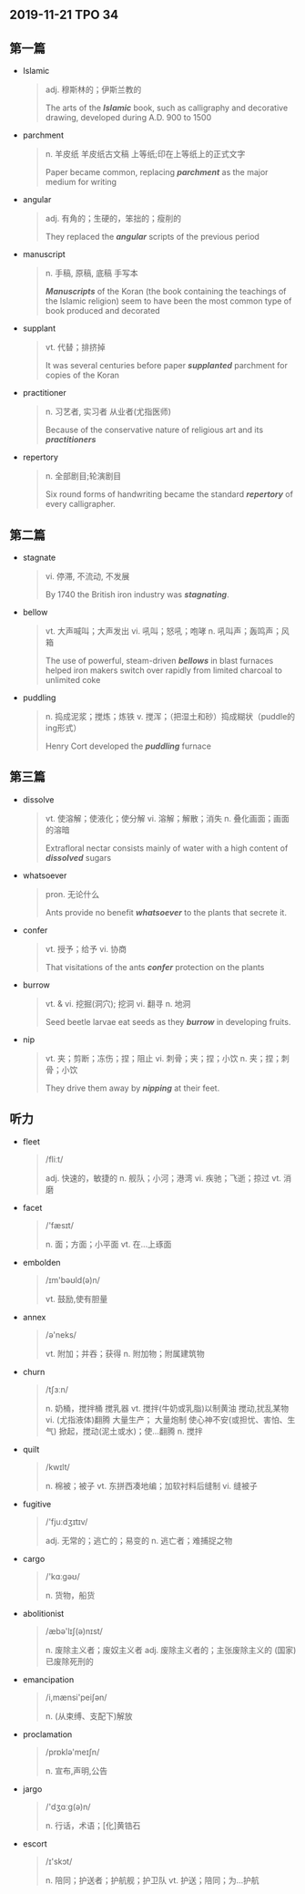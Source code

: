 ## 2019-11-21 TPO 34

## 第一篇

* Islamic 

  > adj. 穆斯林的；伊斯兰教的
  >
  > The arts of the ***Islamic*** book, such as calligraphy and decorative drawing, developed during A.D. 900 to 1500

* parchment

  > n. 羊皮纸
  > 羊皮纸古文稿
  > 上等纸;印在上等纸上的正式文字
  >
  > Paper became common, replacing ***parchment*** as the major medium for writing

* angular

  > adj. 有角的；生硬的，笨拙的；瘦削的
  >
  > They replaced the ***angular*** scripts of the previous period

* manuscript

  > n. 手稿, 原稿, 底稿
  > 手写本
  >
  > ***Manuscripts*** of the Koran (the book containing the teachings of the Islamic religion) seem to have been the most common type of book produced and decorated

* supplant

  > vt. 代替；排挤掉
  >
  > It was several centuries before paper ***supplanted*** parchment for copies of the Koran

* practitioner

  > n. 习艺者, 实习者
  > 从业者(尤指医师)
  >
  > Because of the conservative nature of religious art and its ***practitioners***

* repertory

  > n. 全部剧目;轮演剧目
  >
  > Six round forms of handwriting became the standard ***repertory*** of every calligrapher.

## 第二篇

* stagnate

  > vi. 停滞, 不流动, 不发展
  >
  > By 1740 the British iron industry was ***stagnating***. 

* bellow

  > vt. 大声喊叫；大声发出
  > vi. 吼叫；怒吼；咆哮
  > n. 吼叫声；轰鸣声；风箱
  >
  > The use of powerful, steam-driven ***bellows*** in blast furnaces helped iron makers switch over rapidly from limited charcoal to unlimited coke

* puddling

  > n. 捣成泥浆；搅炼；炼铁
  > v. 搅浑；（把湿土和砂）捣成糊状（puddle的ing形式）
  >
  >  Henry Cort developed the ***puddling*** furnace

## 第三篇

* dissolve

  > vt. 使溶解；使液化；使分解
  > vi. 溶解；解散；消失
  > n. 叠化画面；画面的溶暗
  >
  > Extrafloral nectar consists mainly of water with a high content of ***dissolved*** sugars

* whatsoever 

  > pron. 无论什么
  >
  > Ants provide no benefit ***whatsoever*** to the plants that secrete it. 

* confer

  > vt. 授予；给予
  > vi. 协商
  >
  > That visitations of the ants ***confer*** protection on the plants

* burrow

  > vt. & vi. 挖掘(洞穴); 挖洞
  > vi. 翻寻
  > n. 地洞
  >
  > Seed beetle larvae eat seeds as they ***burrow*** in developing fruits.

* nip

  > vt. 夹；剪断；冻伤；捏；阻止
  > vi. 刺骨；夹；捏；小饮
  > n. 夹；捏；刺骨；小饮
  >
  > They drive them away by ***nipping*** at their feet. 

## 听力

* fleet

  > /fliːt/
  >
  > adj. 快速的，敏捷的
  > n. 舰队；小河；港湾
  > vi. 疾驰；飞逝；掠过
  > vt. 消磨

* facet

  > /'fæsɪt/
  >
  > n. 面；方面；小平面
  > vt. 在…上琢面

* embolden

  > /ɪm'bəʊld(ə)n/
  >
  > vt. 鼓励,使有胆量
  
* annex

  > /ə'neks/
  >
  > vt. 附加；并吞；获得
  > n. 附加物；附属建筑物

* churn

  > /tʃɜːn/
  >
  > n. 奶桶，搅拌桶
  > 搅乳器
  > vt. 搅拌(牛奶或乳脂)以制黄油
  > 搅动,扰乱某物
  > vi. (尤指液体)翻腾
  > 大量生产； 大量炮制
  > 使心神不安(或担忧、害怕、生气)
  > 掀起，搅动(泥土或水)；使…翻腾
  > n. 搅拌
  
* quilt

  > /kwɪlt/
  >
  > n. 棉被；被子
  > vt. 东拼西凑地编；加软衬料后缝制
  > vi. 缝被子

* fugitive

  > /'fjuːdʒɪtɪv/
  >
  > adj. 无常的；逃亡的；易变的
  > n. 逃亡者；难捕捉之物

* cargo

  > /'kɑːgəʊ/
  >
  > n. 货物，船货

* abolitionist

  > /æbə'lɪʃ(ə)nɪst/
  >
  > n. 废除主义者；废奴主义者
  > adj. 废除主义者的；主张废除主义的
  > (国家)已废除死刑的

* emancipation

  > /i,mænsi'peiʃən/
  >
  > n. (从束缚、支配下)解放

* proclamation

  > /prɒklə'meɪʃn/
  >
  > n. 宣布,声明,公告

* jargo

  > /'dʒɑːg(ə)n/
  >
  > n. 行话，术语；[化]黄锆石

* escort

  > /ɪ'skɔt/
  >
  > n. 陪同；护送者；护航舰；护卫队
  > vt. 护送；陪同；为…护航

